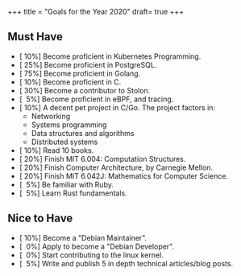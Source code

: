 +++
title = "Goals for the Year 2020"
draft= true
+++

## Must Have

- \[ 10%\] Become proficient in Kubernetes Programming.
- \[ 25%\] Become proficient in PostgreSQL.
- \[ 75%\] Become proficient in Golang.
- \[ 10%\] Become proficient in C.
- \[ 30%\] Become a contributor to Stolon.
- \[  5%\] Become proficient in eBPF, and tracing.
- \[ 10%\] A decent pet project in C/Go. The project factors in:
  - Networking
  - Systems programming
  - Data structures and algorithms
  - Distributed systems
- \[ 10%\] Read 10 books.
- \[ 20%\] Finish MIT 6.004: Computation Structures.
- \[ 20%\] Finish Computer Architecture, by Carnegie Mellon.
- \[ 20%\] Finish MIT 6.042J: Mathematics for Computer Science.
- \[  5%\] Be familiar with Ruby.
- \[  5%\] Learn Rust fundamentals.

## Nice to Have

- \[ 10%\] Become a "Debian Maintainer".
- \[  0%\] Apply to become a "Debian Developer".
- \[  0%\] Start contributing to the linux kernel.
- \[  5%\] Write and publish 5 in depth technical articles/blog posts.
